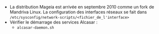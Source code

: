 - La distribution Mageia est arrivée en septembre 2010 comme un fork de Mandriva Linux. La configuration des interfaces réseaux se fait dans `/etc/sysconfig/network-scripts/<fichier_de_l'interface>`
- Vérifier le démarrage des services Alcasar :
	- `alcasar-daemon.sh`